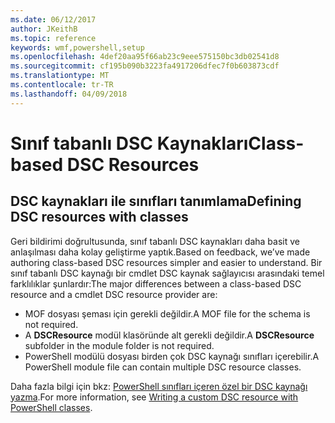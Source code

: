 ```yaml
---
ms.date: 06/12/2017
author: JKeithB
ms.topic: reference
keywords: wmf,powershell,setup
ms.openlocfilehash: 4def20aa95f66ab23c9eee575150bc3db02541d8
ms.sourcegitcommit: cf195b090b3223fa4917206dfec7f0b603873cdf
ms.translationtype: MT
ms.contentlocale: tr-TR
ms.lasthandoff: 04/09/2018
---
```

# <a name="class-based-dsc-resources"></a><span data-ttu-id="e484d-102">Sınıf tabanlı DSC Kaynakları</span><span class="sxs-lookup"><span data-stu-id="e484d-102">Class-based DSC Resources</span></span>

## <a name="defining-dsc-resources-with-classes"></a><span data-ttu-id="e484d-103">DSC kaynakları ile sınıfları tanımlama</span><span class="sxs-lookup"><span data-stu-id="e484d-103">Defining DSC resources with classes</span></span>

<span data-ttu-id="e484d-104">Geri bildirimi doğrultusunda, sınıf tabanlı DSC kaynakları daha basit ve anlaşılması daha kolay geliştirme yaptık.</span><span class="sxs-lookup"><span data-stu-id="e484d-104">Based on feedback, we’ve made authoring class-based DSC resources simpler and easier to understand.</span></span>
<span data-ttu-id="e484d-105">Bir sınıf tabanlı DSC kaynağı bir cmdlet DSC kaynak sağlayıcısı arasındaki temel farklılıklar şunlardır:</span><span class="sxs-lookup"><span data-stu-id="e484d-105">The major differences between a class-based DSC resource and a cmdlet DSC resource provider are:</span></span>

* <span data-ttu-id="e484d-106">MOF dosyası şeması için gerekli değildir.</span><span class="sxs-lookup"><span data-stu-id="e484d-106">A MOF file for the schema is not required.</span></span>
* <span data-ttu-id="e484d-107">A **DSCResource** modül klasöründe alt gerekli değildir.</span><span class="sxs-lookup"><span data-stu-id="e484d-107">A **DSCResource** subfolder in the module folder is not required.</span></span>
* <span data-ttu-id="e484d-108">PowerShell modülü dosyası birden çok DSC kaynağı sınıfları içerebilir.</span><span class="sxs-lookup"><span data-stu-id="e484d-108">A PowerShell module file can contain multiple DSC resource classes.</span></span>

<span data-ttu-id="e484d-109">Daha fazla bilgi için bkz: [PowerShell sınıfları içeren özel bir DSC kaynağı yazma](https://msdn.microsoft.com/powershell/dsc/authoringresource).</span><span class="sxs-lookup"><span data-stu-id="e484d-109">For more information, see [Writing a custom DSC resource with PowerShell classes](https://msdn.microsoft.com/powershell/dsc/authoringresource).</span></span>